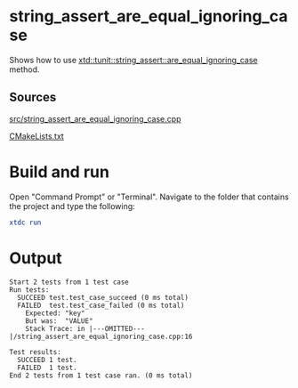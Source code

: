 # string_assert_are_equal_ignoring_case

Shows how to use [xtd::tunit::string_assert::are_equal_ignoring_case](../../../../src/xtd.tunit/include/xtd/tunit/string_assert.h) method.

## Sources

[src/string_assert_are_equal_ignoring_case.cpp](src/string_assert_are_equal_ignoring_case.cpp)

[CMakeLists.txt](CMakeLists.txt)

# Build and run

Open "Command Prompt" or "Terminal". Navigate to the folder that contains the project and type the following:

```cmake
xtdc run
```

# Output

```
Start 2 tests from 1 test case
Run tests:
  SUCCEED test.test_case_succeed (0 ms total)
  FAILED  test.test_case_failed (0 ms total)
    Expected: "key"
    But was:  "VALUE"
    Stack Trace: in |---OMITTED---|/string_assert_are_equal_ignoring_case.cpp:16

Test results:
  SUCCEED 1 test.
  FAILED  1 test.
End 2 tests from 1 test case ran. (0 ms total)
```
